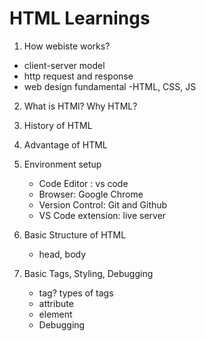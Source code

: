 # HTML Learnings

1. How webiste works?

- client-server model
- http request and response
- web design fundamental -HTML, CSS, JS

2. What is HTMl? Why HTML? 
3. History of HTML 
4. Advantage of HTML
5. Environment setup 
    - Code Editor : vs code
    - Browser: Google Chrome
    - Version Control: Git and Github 
    - VS Code extension: live server

6. Basic Structure of HTML 
    - head, body
7. Basic Tags, Styling, Debugging
    - tag? types of tags
    - attribute
    - element 
    - Debugging